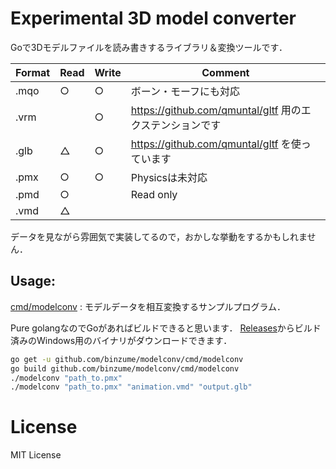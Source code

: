 # Experimental 3D model converter

Goで3Dモデルファイルを読み書きするライブラリ＆変換ツールです．

| Format | Read | Write | Comment |
| ------ | ---- | ----- | ------- |
| .mqo   |  ○  |  ○  | ボーン・モーフにも対応 |
| .vrm   |      |  ○  | https://github.com/qmuntal/gltf 用のエクステンションです |
| .glb   |  △  |  ○  | https://github.com/qmuntal/gltf を使っています |
| .pmx   |  ○  |  ○  | Physicsは未対応 |
| .pmd   |  ○  |      | Read only |
| .vmd   |  △  |      |  |

データを見ながら雰囲気で実装してるので，おかしな挙動をするかもしれません．

## Usage:

[cmd/modelconv](cmd/modelconv) : モデルデータを相互変換するサンプルプログラム．

Pure golangなのでGoがあればビルドできると思います．
[Releases](https://github.com/binzume/modelconv/releases/latest)からビルド済みのWindows用のバイナリがダウンロードできます．

```bash
go get -u github.com/binzume/modelconv/cmd/modelconv
go build github.com/binzume/modelconv/cmd/modelconv
./modelconv "path_to.pmx"
./modelconv "path_to.pmx" "animation.vmd" "output.glb"
```

# License

MIT License
